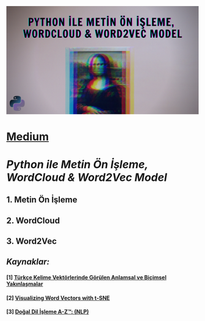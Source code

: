 <p align="left"> <img src="https://github.com/kubrakurt/word2vec_model/blob/main/Medium.png"/> </p>

# [Medium]()
# *Python ile Metin Ön İşleme, WordCloud & Word2Vec Model*
## 1. Metin Ön İşleme
## 2. WordCloud
## 3. Word2Vec

## *Kaynaklar:*
#### [1] [Türkçe Kelime Vektörlerinde Görülen Anlamsal ve Biçimsel Yakınlaşmalar](https://openaccess.maltepe.edu.tr/xmlui/bitstream/handle/20.500.12415/2733/10295483.pdf?sequence=1&isAllowed=y)
#### [2] [Visualizing Word Vectors with t-SNE](https://www.kaggle.com/jeffd23/visualizing-word-vectors-with-t-sne)
#### [3] [Doğal Dil İşleme A-Z™: (NLP)](https://www.udemy.com/course/dogal-dil-isleme/)
